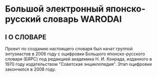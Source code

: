 # Большой электронный японско-русский словарь WARODAI

## I О СЛОВАРЕ
Проект по созданию настоящего словаря был начат группой энтузиастов в 2006 году с оцифровки Большого японско-русского словаря (БЯРС) под редакцией академика Н. И. Конрада, изданного в 1970 году издательством "Советская энциклопедия". Этап оцифровки закончился в 2008 году. 

